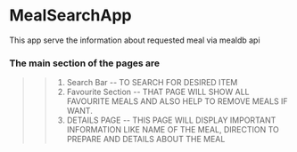 # MealSearchApp
  This app serve the information about requested meal via mealdb api

### The main section of the pages are

>> 1. Search Bar -- TO SEARCH FOR DESIRED ITEM
>> 2. Favourite Section -- THAT PAGE WILL SHOW ALL FAVOURITE MEALS AND ALSO HELP TO REMOVE MEALS IF WANT.
>> 3. DETAILS PAGE -- THIS PAGE WILL DISPLAY IMPORTANT INFORMATION LIKE NAME OF THE MEAL, DIRECTION TO PREPARE AND DETAILS ABOUT THE MEAL